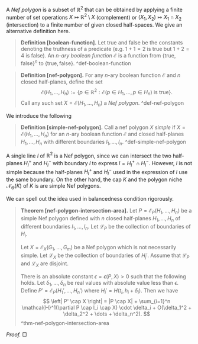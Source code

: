 A _Nef polygon_ is a subset of $\mathbb{R}^2$ that can be obtained by applying a finite number of set operations $X \mapsto \mathbb{R}^2 \setminus X$ (complement) or $(X_1, X_2) \mapsto X_1 \cap X_2$ (intersection) to a finite number of given closed half-spaces. We give an alternative definition here.

> __Definition [boolean-function].__ Let $\textsf{true}$ and $\textsf{false}$ be the constants denoting the truthness of a predicate (e.g. $1+1=2$ is $\textsf{true}$ but $1 + 2 = 4$ is $\textsf{false}$). An _$n$-ary boolean function_ $\mathcal{E}$ is a function from $\left\{ \textsf{true}, \textsf{false} \right\}^n$ to $\left\{ \textsf{true}, \textsf{false} \right\}$.
> ^def-boolean-function

> __Definition [nef-polygon].__ For any $n$-ary boolean function $\mathcal{E}$ and $n$ closed half-planes, define the set 
$$
\mathcal{E}(H_1, \dots, H_n) := \left\{ p \in \mathbb{R}^2 : \mathcal{E}(p \in H_1, \dots,p \in H_n) \text{ is } \textsf{true} \right\}.
$$
> Call any such set $X = \mathcal{E}(H_1, \dots, H_n)$ a _Nef polygon_.
> ^def-nef-polygon

We introduce the following 

> __Definition [simple-nef-polygon].__ Call a nef polygon $X$ _simple_ if $X = \mathcal{E}(H_1, \dots, H_n)$ for an $n$-ary boolean function $\mathcal{E}$ and closed half-planes $H_1, \dots, H_n$ with different boundaries $l_1, \dots, l_n$.
> ^def-simple-nef-polygon

A single line $l$ of $\mathbb{R}^2$ is a Nef polygon, since we can intersect the two half-planes $H_l^+$ and $H_l^-$ with boundary $l$ to express $l = H_l^+ \cap H_l^-$. However, $l$ is not simple because the half-planes $H_l^+$ and $H_l^-$ used in the expression of $l$ use the same boundary. On the other hand, the cap $K$ and the polygon niche $\mathcal{N}_\Theta(K)$ of $K$ is are simple Nef polygons. 

We can spell out the idea used in balancedness condition rigorously.

> __Theorem [nef-polygon-intersection-area].__ Let $P = \mathcal{E}_P(H_1, \dots, H_n)$ be a simple Nef polygon defined with $n$ closed half-planes $H_1, \dots, H_n$ of different boundaries $l_1, \dots, l_n$. Let $\mathcal{L}_P$ be the collection of boundaries of $H_i$.
> 
> Let $X = \mathcal{E}_X(G_1, \dots, G_m)$ be a Nef polygon which is not necessarily simple. Let $\mathcal{L}_X$ be the collection of boundaries of $H_j'$. Assume that $\mathcal{L}_P$ and $\mathcal{L}_X$ are disjoint.
> 
> There is an absolute constant $\epsilon = \epsilon(P, X) > 0$ such that the following holds. Let $\delta_1, \dots, \delta_n$ be real values with absolute value less than $\epsilon$. Define $P' = \mathcal{E}_P(H_1', \dots, H_n')$ where $H_i' = H(t_i, h_i + \delta_i)$. Then we have
$$
\left| P' \cap X \right| = |P \cap X| + \sum_{i=1}^n \mathcal{H}^1(\partial P \cap l_i \cap X) \cdot \delta_i + O(\delta_1^2 + \delta_2^2 + \dots + \delta_n^2).
$$
> ^thm-nef-polygon-intersection-area

_Proof._  □